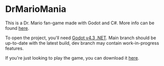 # DrMarioMania
 
This is a Dr. Mario fan-game made with Godot and C#. More info can be found [here](https://toadfangames.itch.io/dr-mario-mania).

To open the project, you'll need [Godot v4.3 .NET](https://godotengine.org/download/archive/4.3-stable/).
Main branch should be up-to-date with the latest build, dev branch may contain work-in-progress features.

If you're just looking to play the game, you can download it [here](https://toadfangames.itch.io/dr-mario-mania).

